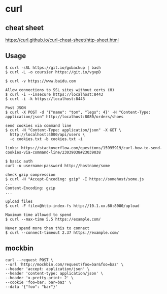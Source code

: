 # curl

## cheat sheet

https://curl.github.io/curl-cheat-sheet/http-sheet.html

## Usage

    $ curl -sSL https://git.io/gobackup | bash
    $ curl -L -o coursier https://git.io/vgvpD

    $ curl -v https://www.baidu.com

    Allow connections to SSL sites without certs (H)
    $ curl -i --insecure https://localhost:8443
    $ curl -i -k https://localhost:8443

    Post JSON
    $ curl -X POST -d '{"name": "tom", "legs": 4}' -H "Content-Type: application/json" http://localhost:8080/orders/shoes

    send cookies via command line
    $ curl -H "Content-Type: application/json" -X GET \
      http://localhost:4000/api/users \
      -c cookies.txt -b cookies.txt -i

    links: https://stackoverflow.com/questions/15995919/curl-how-to-send-cookies-via-command-line/23039038#23039038

    $ basic auth
    curl -u username:password http://hostname/some

    check gzip compression
    $ curl -H "Accept-Encoding: gzip" -I https://somehost/some.js
    ...
    Content-Encoding: gzip
    ...

    upload files
    $ curl -F file=@http-index-fs http://10.1.xx.60:8080/upload

    Maximum time allowed to spend
    $ curl --max-time 5.5 https://example.com/

    Never spend more than this to connect
    $ curl --connect-timeout 2.37 https://example.com/

## mockbin

    curl --request POST \
    --url 'http://mockbin.com/request?foo=bar&foo=baz' \
    --header 'accept: application/json' \
    --header 'content-type: application/json' \
    --header 'x-pretty-print: 2' \
    --cookie 'foo=bar; bar=baz' \
    --data '{"foo": "bar"}'
